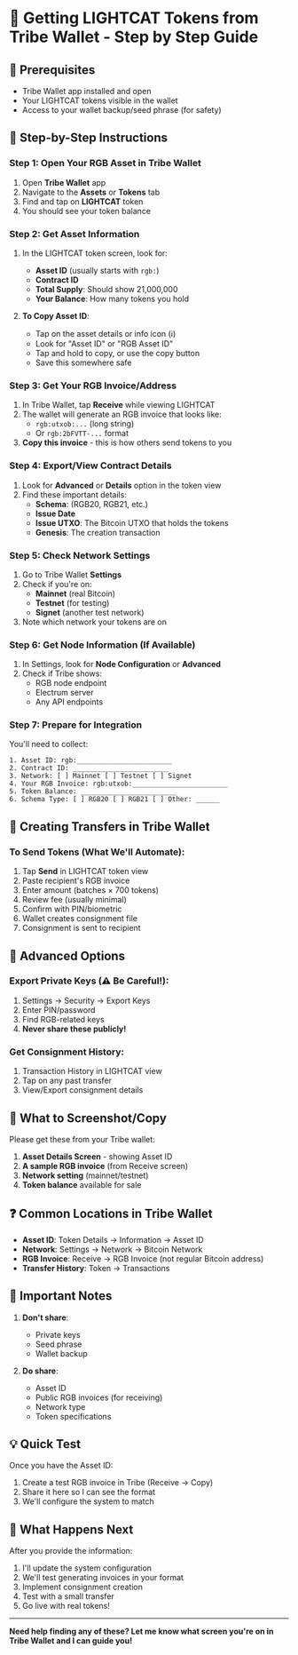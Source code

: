 # 🔴 Getting LIGHTCAT Tokens from Tribe Wallet - Step by Step Guide

## 📱 Prerequisites
- Tribe Wallet app installed and open
- Your LIGHTCAT tokens visible in the wallet
- Access to your wallet backup/seed phrase (for safety)

## 🚀 Step-by-Step Instructions

### Step 1: Open Your RGB Asset in Tribe Wallet
1. Open **Tribe Wallet** app
2. Navigate to the **Assets** or **Tokens** tab
3. Find and tap on **LIGHTCAT** token
4. You should see your token balance

### Step 2: Get Asset Information
1. In the LIGHTCAT token screen, look for:
   - **Asset ID** (usually starts with `rgb:`)
   - **Contract ID** 
   - **Total Supply**: Should show 21,000,000
   - **Your Balance**: How many tokens you hold

2. **To Copy Asset ID**:
   - Tap on the asset details or info icon (ℹ️)
   - Look for "Asset ID" or "RGB Asset ID"
   - Tap and hold to copy, or use the copy button
   - Save this somewhere safe

### Step 3: Get Your RGB Invoice/Address
1. In Tribe Wallet, tap **Receive** while viewing LIGHTCAT
2. The wallet will generate an RGB invoice that looks like:
   - `rgb:utxob:...` (long string)
   - Or `rgb:2bFVTT-...` format
3. **Copy this invoice** - this is how others send tokens to you

### Step 4: Export/View Contract Details
1. Look for **Advanced** or **Details** option in the token view
2. Find these important details:
   - **Schema**: (RGB20, RGB21, etc.)
   - **Issue Date**
   - **Issue UTXO**: The Bitcoin UTXO that holds the tokens
   - **Genesis**: The creation transaction

### Step 5: Check Network Settings
1. Go to Tribe Wallet **Settings**
2. Check if you're on:
   - **Mainnet** (real Bitcoin)
   - **Testnet** (for testing)
   - **Signet** (another test network)
3. Note which network your tokens are on

### Step 6: Get Node Information (If Available)
1. In Settings, look for **Node Configuration** or **Advanced**
2. Check if Tribe shows:
   - RGB node endpoint
   - Electrum server
   - Any API endpoints

### Step 7: Prepare for Integration
You'll need to collect:

```
1. Asset ID: rgb:________________________
2. Contract ID: ________________________
3. Network: [ ] Mainnet [ ] Testnet [ ] Signet
4. Your RGB Invoice: rgb:utxob:________________________
5. Token Balance: ________________________
6. Schema Type: [ ] RGB20 [ ] RGB21 [ ] Other: ______
```

## 🔄 Creating Transfers in Tribe Wallet

### To Send Tokens (What We'll Automate):
1. Tap **Send** in LIGHTCAT token view
2. Paste recipient's RGB invoice
3. Enter amount (batches × 700 tokens)
4. Review fee (usually minimal)
5. Confirm with PIN/biometric
6. Wallet creates consignment file
7. Consignment is sent to recipient

## 🔧 Advanced Options

### Export Private Keys (⚠️ Be Careful!):
1. Settings → Security → Export Keys
2. Enter PIN/password
3. Find RGB-related keys
4. **Never share these publicly!**

### Get Consignment History:
1. Transaction History in LIGHTCAT view
2. Tap on any past transfer
3. View/Export consignment details

## 📸 What to Screenshot/Copy

Please get these from your Tribe wallet:
1. **Asset Details Screen** - showing Asset ID
2. **A sample RGB invoice** (from Receive screen)
3. **Network setting** (mainnet/testnet)
4. **Token balance** available for sale

## ❓ Common Locations in Tribe Wallet

- **Asset ID**: Token Details → Information → Asset ID
- **Network**: Settings → Network → Bitcoin Network
- **RGB Invoice**: Receive → RGB Invoice (not regular Bitcoin address)
- **Transfer History**: Token → Transactions

## 🚨 Important Notes

1. **Don't share**:
   - Private keys
   - Seed phrase
   - Wallet backup

2. **Do share**:
   - Asset ID
   - Public RGB invoices (for receiving)
   - Network type
   - Token specifications

## 💡 Quick Test

Once you have the Asset ID:
1. Create a test RGB invoice in Tribe (Receive → Copy)
2. Share it here so I can see the format
3. We'll configure the system to match

## 🤝 What Happens Next

After you provide the information:
1. I'll update the system configuration
2. We'll test generating invoices in your format
3. Implement consignment creation
4. Test with a small transfer
5. Go live with real tokens!

---

**Need help finding any of these? Let me know what screen you're on in Tribe Wallet and I can guide you!**